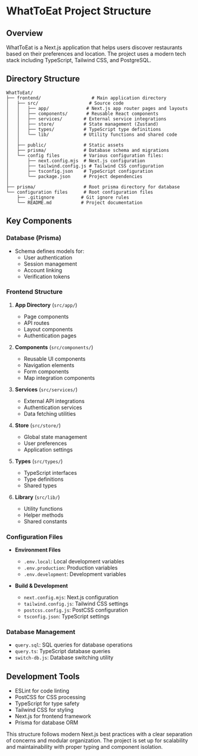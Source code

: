 # WhatToEat Project Structure

## Overview
WhatToEat is a Next.js application that helps users discover restaurants based on their preferences and location. The project uses a modern tech stack including TypeScript, Tailwind CSS, and PostgreSQL.

## Directory Structure

```
WhatToEat/
├── frontend/                   # Main application directory
│   ├── src/                   # Source code
│   │   ├── app/              # Next.js app router pages and layouts
│   │   ├── components/       # Reusable React components
│   │   ├── services/        # External service integrations
│   │   ├── store/           # State management (Zustand)
│   │   ├── types/           # TypeScript type definitions
│   │   └── lib/             # Utility functions and shared code
│   │
│   ├── public/              # Static assets
│   ├── prisma/              # Database schema and migrations
│   └── config files         # Various configuration files:
│       ├── next.config.mjs  # Next.js configuration
│       ├── tailwind.config.js # Tailwind CSS configuration
│       ├── tsconfig.json    # TypeScript configuration
│       └── package.json     # Project dependencies
│
├── prisma/                  # Root prisma directory for database
└── configuration files      # Root configuration files
    ├── .gitignore          # Git ignore rules
    └── README.md           # Project documentation

```

## Key Components

### Database (Prisma)
- Schema defines models for:
  - User authentication
  - Session management
  - Account linking
  - Verification tokens

### Frontend Structure
1. **App Directory** (`src/app/`)
   - Page components
   - API routes
   - Layout components
   - Authentication pages

2. **Components** (`src/components/`)
   - Reusable UI components
   - Navigation elements
   - Form components
   - Map integration components

3. **Services** (`src/services/`)
   - External API integrations
   - Authentication services
   - Data fetching utilities

4. **Store** (`src/store/`)
   - Global state management
   - User preferences
   - Application settings

5. **Types** (`src/types/`)
   - TypeScript interfaces
   - Type definitions
   - Shared types

6. **Library** (`src/lib/`)
   - Utility functions
   - Helper methods
   - Shared constants

### Configuration Files
- **Environment Files**
  - `.env.local`: Local development variables
  - `.env.production`: Production variables
  - `.env.development`: Development variables

- **Build & Development**
  - `next.config.mjs`: Next.js configuration
  - `tailwind.config.js`: Tailwind CSS settings
  - `postcss.config.js`: PostCSS configuration
  - `tsconfig.json`: TypeScript settings

### Database Management
- `query.sql`: SQL queries for database operations
- `query.ts`: TypeScript database queries
- `switch-db.js`: Database switching utility

## Development Tools
- ESLint for code linting
- PostCSS for CSS processing
- TypeScript for type safety
- Tailwind CSS for styling
- Next.js for frontend framework
- Prisma for database ORM

This structure follows modern Next.js best practices with a clear separation of concerns and modular organization. The project is set up for scalability and maintainability with proper typing and component isolation. 